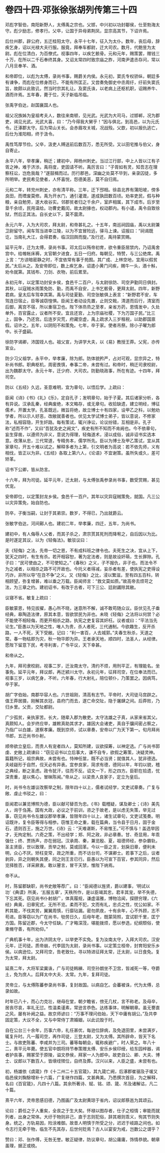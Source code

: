 # 卷四十四·邓张徐张胡列传第三十四

邓彪字智伯，南阳新野人，太傅禹之宗也。父邯，中兴初以功封鄳侯，仕至勃海太守。彪少励志，修孝行。父卒，让国于异母弟荆凤，显宗高其节，下诏许焉。

后仕州郡，辟公府，五迁桂阳太守。永平十七年，征入为太仆。数年，丧后母，辞疾乞身，诏以光禄大夫行服。服竟，拜奉车都尉，迁大司农。数月，代鲍昱为太尉。彪在位清白，为百僚式。视事四年，以疾乞骸骨。元和元年，赐策罢，赠钱三十万，在所以二千石奉终其身。又诏太常四时致宗庙之胙，河南尹遣丞存问，常以八月旦奉羊、酒。

和帝即位，以彪为太傅，录尚书事，赐爵关内侯。永元初，窦氏专权骄纵，朝廷多有谏争，而彪在位修身而已，不能有所匡正。又尝奏免御史中丞周纡，纡前失窦氏旨，故颇以此致讥，然当时宗其礼让。及窦氏诛，以老病上还枢机职，诏赐养牛、酒而许焉。五年春，薨于位，天子新临吊临。

张禹字伯达，赵国襄国人也。

祖父况族姊为皇祖考夫人，数往来南顿，见光武。光武为大司马，过邯郸，况为郡吏，谒见光武。光武大喜，曰：“乃今得我大舅乎！”因与俱北，到高邑，以为元氏令。迁涿郡太守。后为常山关长。会赤眉攻关城，况战殁。父歆，初以报仇逃亡，后仕为淮阳相，终于汲令。

禹性笃厚节俭。父卒，汲吏人赙送前后数百万，悉无所受。又以田宅推与伯父，身自寄止。

永平八年，举孝廉，稍迁；建初中，拜杨州刺史。当过江行部，中上人皆以江有子胥之神，难于济涉。禹将度，吏固请不听。禹厉言曰：“子胥如有灵，知吾志在理察枉讼，岂危我哉？”遂鼓楫而过。历行郡邑，深幽之处莫不毕到，亲录囚徒，多所明举。吏民希见使者，人怀喜悦，怨德美恶，莫不自归焉。

元和二年，转兖州刺史，亦有清平称。三年，迁下邳相。徐县北界有蒲阳坡，傍多良田，而堙废莫修。禹为开水门，通引灌溉，遂成孰田数百顷。劝率吏民，假与种粮，亲自勉劳，遂大收谷实。邻郡贫者归之千余户，室庐相属，其下成市。后岁至垦千余顷，民用温给。功曹史戴闰，故太尉掾也，权动郡内。有小谴，禹令自致徐狱，然后正其法。自长史以下，莫不震肃。

永元六年，入为大司农，拜太尉，和帝甚礼之。十五年，南巡祠园庙，禹以太尉兼卫尉留守。闻车驾当进幸江陵，以为不宜冒险远，驿马上谏。诏报曰：“祠谒既讫，当南礼大江，会得君奏，临汉回舆而旋。”及行还，禹持蒙赏赐。

延平元年，迁为太傅，录尚书事。邓太后以殇帝初育，欲令重臣居禁内，乃诏禹舍宫中。给帷帐床褥，太官朝夕进食，五日一归府。每朝见，特赞，与三公绝席。禹上言：“方谅暗密静之时，不宜依常有事于苑囿。其广成、上林空地，宜用以假贫民。”太后从之。及安帝即位，数上疾乞身。诏遣小黄门问疾，赐牛一头，酒十斛，劝令就第。其钱布、刀剑、衣物，前后累至。

永初元年，以定策功封安乡侯，食邑千二百户，与太尉徐防、司空尹勤同日俱封。其秋，以寇贼水雨策免防、勤，而禹不自安，上书乞骸骨，更拜太尉。四年，新野君病，皇太后车驾幸其第。禹与司徒夏勤、司空张敏俱上表言：“新野君不安，车驾连日宿止，臣等诚窃惶惧。臣闻王者动设先置，止则交戟，清道而后行，清室而后御，离宫不宿，所以重宿卫也。陛下体烝烝之至孝，亲省方药，恩情发中，久处单外，百官露止，议者所不安。宜且还宫，上为宗庙社稷，下为万国子民。”比三上，固争，乃还宫。后连岁灾荒，府藏空虚，禹上疏求入三岁租税，以助郡国禀假。诏许之。五年，以阴阳不和策免。七年，卒于家。使者吊祭。除小子曜为郎中。长子盛嗣。

徐防字谒卿，沛国铚人也。祖父宣，为讲学大夫，以《易》教授王莽。父宪，亦传宣业。

防少习父祖学，永平中，举孝廉，除为郎。防体貌矜严，占对可观，显宗异之，特补尚书郎。职典枢机，周密畏慎，奉事二帝，未尝有过。和帝时，稍迁司隶校尉，出为魏郡太守。永元十年，迁少府、大司农。防勤晓政事，所在有迹。十四年，拜司空。

防以《五经》久远，圣意难明，宜为章句，以悟后学。上疏曰：

臣闻《诗》《书》《礼》《乐》，定自孔子；发明章句，始于子夏。其后诸家分析，各有异说。汉承乱秦，经典废绝，本文略存，或无章句。收拾缺遗，建立明经，博征儒术，开置太学。孔圣既远，微旨将绝，故立博士十有四家，设甲乙之科，以勉劝学者，所以示人好恶，改敝就善者也。伏见太学试博士弟子，皆以意说，不修家法，私相容隐，开生奸路。每有策试，辄兴诤讼，论议纷错，互相是非。孔子称“述而不作”，又曰“吾犹及史之阙文”，疾史有所不知而不肯阙也。今不依章句，妄生穿凿，以遵师为非义，意说为得理，轻侮道术，浸以成俗，诚非诏书实选本意。改薄从忠，三代常道，专精务本，儒学所先。臣以为博士及甲乙策试，宜从其家章句，开五十难以试之。解释多者为上第，引文明者为高说：若不依先师，义有相伐，皆正以为非。《五经》各取上第六人，《论语》不宜谢策。虽所失或久，差可矫革。

诏书下公卿，皆从防言。

十六年，拜为司徒。延平元年，迁太尉，与太傅张禹参录尚书事，数受赏赐，甚见优宠。

安帝即位，以定策封龙乡侯。食邑千一百户。其年以灾异寇贼策免，就国。凡三公以灾异策免，始自防也。

防卒，子衡当嗣，让封于其弟崇。数岁，不得已，乃出就爵云。

张敏字伯达，河间鄚人也。建初二年，举孝廉，四迁，五年，为尚书。

建初中，有人侮辱人父者，而其子杀之，肃宗贳其死刑而降宥之，自后因以为比。是时遂定其议，以为《轻侮法》。敏驳议曰：

夫《轻侮》之法，先帝一切之恩，不有成科班之律令也。夫死生之决，宜从上下，犹天之四时，有生有杀。若开相容恕，著为定法者，则是故设奸萌，生长罪隙。孔子曰：“民可使由之，不可使知之。”《春秋》之义，子不报仇，非子也。而法令不为之减者，以相杀之路不可开故也。今托义者得减，妄杀者有差，使执宪之吏得设巧诈，非所以导“在丑不争”之义。又《轻侮》之比，浸以繁滋，至有四五百科，转相顾望，弥复增甚，难以垂之万载。臣闻师言：“救文莫如质。”故高帝去烦苛之法，为三章之约。建初诏书，有改于古者，可下三公、廷尉蠲除其敝。

议寝不省。敏复上疏曰：

臣敏蒙恩，特见拔擢，愚心所不晓，迷意所不解，诚不敢苟随众议。臣伏见孔子垂经典，皋陶造法律，原其本意，皆欲禁民为非也。未晓《轻侮》之法将以何禁？必不能使不相轻侮，而更开相杀之路，执宪之吏复容其奸枉。议者或曰：“平法当先论生。”臣愚以为天地之性，唯人为贵，杀人者死，三代通制。今欲趣生，反开杀路，一人不死，天下受敝。记曰：“利一害百，人去城郭。”夫春生秋杀，天道之常。春一物枯即为灾，秋一物华即为异。王者承天地，顺四时，法圣人，从经律。愿陛下留意下民，考寻利害，广令平议，天下幸甚。

和帝从之。

九年，拜司隶校尉。视事二岁，迁汝南太守。清约不烦，用刑平正，有理能名。坐事免。延平元年，拜议郎，再迁颍川太守。永初元年，征拜司空，在位奉法而已。视事三岁，以病乞身，不听。六年春，行大射礼，陪位顿仆，乃策罢之。因病笃，卒于家。

胡广字伯始，南郡华容人也。六世祖刚，清高有志节。平帝时，大司徒马宫辟之。值王莽居摄，刚解其衣冠，县府门而去，遂亡命交阯，隐于屠肆之间。后莽败，乃归乡里。父贡，交阯都尉。

广少孤贫，亲执家苦。长大，随辈入郡为散吏。太守法雄之子真，从家来省其父。真颇知人。会岁终应举，雄敕真助其求才。雄因大会诸吏，真自于牖间密占察之，乃指广以白雄，遂察孝廉。既到京师，试以章奏，安帝以广为天下第一。旬月拜尚书郎，五迁尚书仆射。

顺帝欲立皇后，而贵人有宠者四人，莫知所建，议欲探筹，以神定选。广与尚书郭虔、史敞上疏谏曰：“窃见诏书以立后事大，谦不自专，欲假之筹策，决疑灵神。篇籍所记，祖宗典故，未尝有也。恃神任筮，既不必当贤；就值其人，犹非德选。夫岐嶷形于自然，伣天必有异表。宜参良家，简求有德，德同以年，年钧以貌，稽之典经，断之圣虑。政令犹汗，往而不反。诏文一下，形之四方。臣职在拾遗，忧深责重，是以焦心，冒昧陈闻。”帝从之，以梁贵人良家子，定立为皇后。

时，尚书令左雄议改察举之制，限年四十以上，儒者试经学，文吏试章奏。广复与敞、虔止书驳之，曰：

臣闻君以兼览博照为德，臣以献可替否为忠。《书》载稽疑，谋及卿士；《诗》美先人，询于刍荛。国有大政，必议之于前训，咨之于故老，是以虑无失策，举无过事，窃见尚书令左雄议郡举孝廉，皆限年四十以上，诸生试章句，文吏试笺奏。明诏既许，复令臣等得与相参。窃惟王命之重，载在篇典，当令县于日月，固于金石，遗则百王，施之万世。《诗》云：“天难谌斯，不易惟王。”可不慎与！盖选举因才，无拘定制。六奇之策，不出经学；郑、阿之政，非必章奏。甘、奇显用，年乖强仕；终、贾扬声，亦在弱冠。汉承周、秦，兼览殷、夏，祖德师经，参杂霸轨，圣主贤臣，世以致理，贡举之制，莫或回革。今以一臣之言，划戾旧章，便利未明，众心不厌。矫枉变常，政之所重，而不访台司，不谋卿士。若事下之后，议者剥异，异之则朝失其便，同之则王言已行。臣愚以为可宣下百官，参其同异，然后览择胜否，详采厥衷。敢以瞽言，冒干天禁，惟陛下纳焉。

帝不从。

时，陈留郡缺职，尚书史敞等荐广。曰：“臣闻德以旌贤，爵以建事，‘明试以功’《典谟》所美，‘五服五章’，天秩所作，是以臣竭其忠，君丰其宠，举不失德，下忘其死。窃见尚书仆射胡广，体真履规，谦虚温雅，博物洽闻，探赜穷理，《六经》典奥，旧章宪式，无所不览。柔而不犯，文而有礼，忠贞之性，忧公如家。不矜其能，不伐其劳，翼翼周慎，行靡玷漏。密勿夙夜，十有余年，心不外顾，志不苟进。臣等窃以为广在尚书，劬劳日久，后母年老，既蒙简照，宜试职千里，匡宁方国。陈留近郡，今太守任缺。广才略深茂，堪能拨烦，愿以参选，纪纲颓俗，使束脩守善，有所劝仰。”

广典机事十年，出为济阴太守，以举吏不实免。复为汝南太守，入拜大司农。汉安元年，迁司徒。质帝崩，代李固为太尉，录尚书事。以定策立桓帝，封育阳安乐乡侯。以病逊位。又拜司空，告老致仕。寻以特进征拜太常，迁太尉，以日食免。复为太常，拜太尉。

延熹二年，大将军梁冀诛，广与司徒韩縯、司空孙朗坐不卫宫，皆减死一等，夺爵土，免为庶人。后拜太中大夫、太常。九年，复拜司徒。

灵帝立，与太傅陈蕃参录尚书事，复封故国。以病自乞。会蕃被诛，代为太傅，总录如故。

时年已八十，而心力克壮，继母在堂，朝夕瞻省，傍无几杖，言不称老。及母卒，居丧尽哀，率礼无愆。性温柔谨素，常逊言恭色。达练事体，明解朝章。虽无謇直之风，屡有补阙之益。故京师谚曰：“万事不理问伯始，天下中庸有胡公。”及共李固定策，大议不全，又与中常侍丁肃婚姻，以此讥毁于时。

自在公台三十余年，历事六帝，礼任甚优，每逊位辞病，及免退田里，未尝满岁，辄复升时。凡一履司空，再作司徒，三登太尉，又为太傅。其所辟命，皆天下名士。与故吏陈蕃、李咸并为三司。蕃等每朝会，辄称疾避广，时人荣之。年八十二，熹平元年薨。使五官中朗将持节奉策赠太傅、安乐乡侯印绶，给东园梓器，谒者护丧事，赐冢茔于原陵，谥文恭侯，拜家一人为郎中。故吏自公、卿、大夫、博士、议郎以下数百人，皆缞绖殡位，自终及葬。汉兴以来，人臣之盛，未尝有也。

初，杨雄依《虞箴》作《十二州二十五官箴》，其九箴亡阙，后涿郡崔骃及子瑗又临邑侯刘騊駼增补十六篇，广复继作四篇，文甚典美。乃悉撰次首目，为之解释，名曰《百官箴》，凡四十八篇。其余所著诗、赋、铭、颂、箴、吊及诸解诂，凡二十篇。

熹平六年，灵帝思感旧德，乃图画广及太尉黄琼于省内，诏议郎蔡邕为其颂云。

论曰：爵任之于人重矣，全丧之于生大矣。怀禄以图存者，仕子之桓情；审能而就列者，出身之常体。大纡于物则非己，直于志则犯俗，辞其艰则乖义，徇其节则失身。统之，方轨易因，险涂难御。故昔人明慎于所受之分，迟迟于岐路之间也。如令志行无牵于物，临生不先其存，后世何贬焉？古人以宴安为戒，岂数公之谓乎？

赞曰：邓、张作傅，无咎无誉。敏正疑律，防议章句，胡公庸庸，饰情恭貌。朝章虽理，据正或桡。
